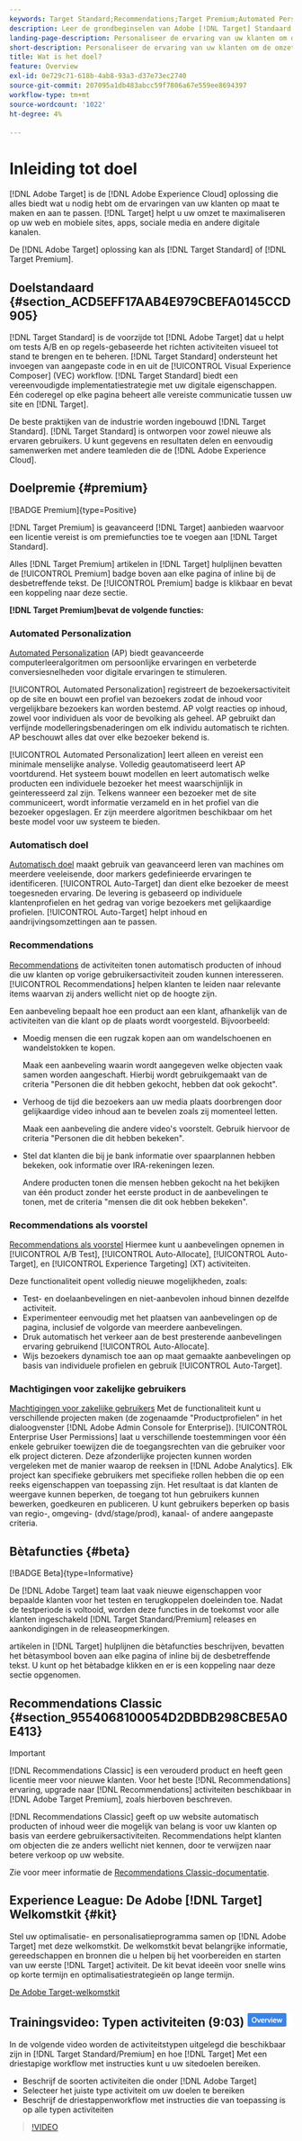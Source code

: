 ```yaml
---
keywords: Target Standard;Recommendations;Target Premium;Automated Personalization;auto-target;auto target;permissions;wat is adobe target;
description: Leer de grondbeginselen van Adobe [!DNL Target] Standaard en Adobe [!DNL Target] Premium. [!DNL Target] Premium bevat geavanceerde functies die niet beschikbaar zijn in het standaardproduct.
landing-page-description: Personaliseer de ervaring van uw klanten om de omzet te maximaliseren op uw websites en mobiele sites, apps, sociale media en andere digitale kanalen.
short-description: Personaliseer de ervaring van uw klanten om de omzet te maximaliseren op uw websites en mobiele sites, apps, sociale media en andere digitale kanalen.
title: Wat is het doel?
feature: Overview
exl-id: 0e729c71-618b-4ab8-93a3-d37e73ec2740
source-git-commit: 207095a1db483abcc59f7806a67e559ee8694397
workflow-type: tm+mt
source-wordcount: '1022'
ht-degree: 4%

---
```


# Inleiding tot doel

[!DNL Adobe Target] is de [!DNL Adobe Experience Cloud] oplossing die alles biedt wat u nodig hebt om de ervaringen van uw klanten op maat te maken en aan te passen. [!DNL Target] helpt u uw omzet te maximaliseren op uw web en mobiele sites, apps, sociale media en andere digitale kanalen.

De [!DNL Adobe Target] oplossing kan als [!DNL Target Standard] of [!DNL Target Premium].

## Doelstandaard {#section_ACD5EFF17AAB4E979CBEFA0145CCD905}

[!DNL Target Standard] is de voorzijde tot [!DNL Adobe Target] dat u helpt om tests A/B en op regels-gebaseerde het richten activiteiten visueel tot stand te brengen en te beheren. [!DNL Target Standard] ondersteunt het invoegen van aangepaste code in en uit de [!UICONTROL Visual Experience Composer] (VEC) workflow. [!DNL Target Standard] biedt een vereenvoudigde implementatiestrategie met uw digitale eigenschappen. Eén coderegel op elke pagina beheert alle vereiste communicatie tussen uw site en [!DNL Target].

De beste praktijken van de industrie worden ingebouwd [!DNL Target Standard]. [!DNL Target Standard] is ontworpen voor zowel nieuwe als ervaren gebruikers. U kunt gegevens en resultaten delen en eenvoudig samenwerken met andere teamleden die de [!DNL Adobe Experience Cloud].

## Doelpremie {#premium}

[!BADGE Premium]{type=Positive}

[!DNL Target Premium] is geavanceerd [!DNL Target] aanbieden waarvoor een licentie vereist is om premiefuncties toe te voegen aan [!DNL Target Standard].

Alles [!DNL Target Premium] artikelen in [!DNL Target] hulplijnen bevatten de [!UICONTROL Premium] badge boven aan elke pagina of inline bij de desbetreffende tekst. De [!UICONTROL Premium] badge is klikbaar en bevat een koppeling naar deze sectie.

**[!DNL Target Premium]bevat de volgende functies:**

### Automated Personalization

[Automated Personalization](/help/main/c-activities/t-automated-personalization/automated-personalization.md#task_8AAF837796D74CF893CA2F88BA1491C9) (AP) biedt geavanceerde computerleeralgoritmen om persoonlijke ervaringen en verbeterde conversiesnelheden voor digitale ervaringen te stimuleren.

[!UICONTROL Automated Personalization] registreert de bezoekersactiviteit op de site en bouwt een profiel van bezoekers zodat de inhoud voor vergelijkbare bezoekers kan worden bestemd. AP volgt reacties op inhoud, zowel voor individuen als voor de bevolking als geheel. AP gebruikt dan verfijnde modelleringsbenaderingen om elk individu automatisch te richten. AP beschouwt alles dat over elke bezoeker bekend is.

[!UICONTROL Automated Personalization] leert alleen en vereist een minimale menselijke analyse. Volledig geautomatiseerd leert AP voortdurend. Het systeem bouwt modellen en leert automatisch welke producten een individuele bezoeker het meest waarschijnlijk in geinteresseerd zal zijn. Telkens wanneer een bezoeker met de site communiceert, wordt informatie verzameld en in het profiel van die bezoeker opgeslagen. Er zijn meerdere algoritmen beschikbaar om het beste model voor uw systeem te bieden.

### Automatisch doel

[Automatisch doel](/help/main/c-activities/auto-target/auto-target-to-optimize.md) maakt gebruik van geavanceerd leren van machines om meerdere veeleisende, door markers gedefinieerde ervaringen te identificeren. [!UICONTROL Auto-Target] dan dient elke bezoeker de meest toegesneden ervaring. De levering is gebaseerd op individuele klantenprofielen en het gedrag van vorige bezoekers met gelijkaardige profielen. [!UICONTROL Auto-Target] helpt inhoud en aandrijvingsomzettingen aan te passen.

### Recommendations

[Recommendations](/help/main/c-recommendations/recommendations.md#concept_7556C8A4543942F2A77B13A29339C0C0) de activiteiten tonen automatisch producten of inhoud die uw klanten op vorige gebruikersactiviteit zouden kunnen interesseren. [!UICONTROL Recommendations] helpen klanten te leiden naar relevante items waarvan zij anders wellicht niet op de hoogte zijn.

Een aanbeveling bepaalt hoe een product aan een klant, afhankelijk van de activiteiten van die klant op de plaats wordt voorgesteld. Bijvoorbeeld:

* Moedig mensen die een rugzak kopen aan om wandelschoenen en wandelstokken te kopen.

   Maak een aanbeveling waarin wordt aangegeven welke objecten vaak samen worden aangeschaft. Hierbij wordt gebruikgemaakt van de criteria &quot;Personen die dit hebben gekocht, hebben dat ook gekocht&quot;.

* Verhoog de tijd die bezoekers aan uw media plaats doorbrengen door gelijkaardige video inhoud aan te bevelen zoals zij momenteel letten.

   Maak een aanbeveling die andere video&#39;s voorstelt. Gebruik hiervoor de criteria &quot;Personen die dit hebben bekeken&quot;.

* Stel dat klanten die bij je bank informatie over spaarplannen hebben bekeken, ook informatie over IRA-rekeningen lezen.

   Andere producten tonen die mensen hebben gekocht na het bekijken van één product zonder het eerste product in de aanbevelingen te tonen, met de criteria &quot;mensen die dit ook hebben bekeken&quot;.

### Recommendations als voorstel

[Recommendations als voorstel](/help/main/c-recommendations/recommendations-as-an-offer.md) Hiermee kunt u aanbevelingen opnemen in [!UICONTROL A/B Test], [!UICONTROL Auto-Allocate], [!UICONTROL Auto-Target], en [!UICONTROL Experience Targeting] (XT) activiteiten.

Deze functionaliteit opent volledig nieuwe mogelijkheden, zoals:

* Test- en doelaanbevelingen en niet-aanbevolen inhoud binnen dezelfde activiteit.
* Experimenteer eenvoudig met het plaatsen van aanbevelingen op de pagina, inclusief de volgorde van meerdere aanbevelingen.
* Druk automatisch het verkeer aan de best presterende aanbevelingen ervaring gebruikend [!UICONTROL Auto-Allocate].
* Wijs bezoekers dynamisch toe aan op maat gemaakte aanbevelingen op basis van individuele profielen en gebruik [!UICONTROL Auto-Target].

### Machtigingen voor zakelijke gebruikers

[Machtigingen voor zakelijke gebruikers](/help/main/administrating-target/c-user-management/property-channel/property-channel.md#concept_E396B16FA2024ADBA27BC056138F9838) Met de functionaliteit kunt u verschillende projecten maken (de zogenaamde &quot;Productprofielen&quot; in het dialoogvenster [!DNL Adobe Admin Console for Enterprise]). [!UICONTROL Enterprise User Permissions] laat u verschillende toestemmingen voor één enkele gebruiker toewijzen die de toegangsrechten van die gebruiker voor elk project dicteren. Deze afzonderlijke projecten kunnen worden vergeleken met de manier waarop de reeksen in [!DNL Adobe Analytics]. Elk project kan specifieke gebruikers met specifieke rollen hebben die op een reeks eigenschappen van toepassing zijn. Het resultaat is dat klanten de weergave kunnen beperken, de toegang tot hun gebruikers kunnen bewerken, goedkeuren en publiceren. U kunt gebruikers beperken op basis van regio-, omgeving- (dvd/stage/prod), kanaal- of andere aangepaste criteria.

## Bètafuncties {#beta}

[!BADGE Beta]{type=Informative}

De [!DNL Adobe Target] team laat vaak nieuwe eigenschappen voor bepaalde klanten voor het testen en terugkoppelen doeleinden toe. Nadat de testperiode is voltooid, worden deze functies in de toekomst voor alle klanten ingeschakeld [!DNL Target Standard/Premium] releases en aankondigingen in de releaseopmerkingen.

artikelen in [!DNL Target] hulplijnen die bètafuncties beschrijven, bevatten het bètasymbool boven aan elke pagina of inline bij de desbetreffende tekst. U kunt op het bètabadge klikken en er is een koppeling naar deze sectie opgenomen.

## Recommendations Classic {#section_9554068100054D2DBDB298CBE5A0E413}

>[!IMPORTANT]
>
>[!DNL Recommendations Classic] is een verouderd product en heeft geen licentie meer voor nieuwe klanten. Voor het beste [!DNL Recommendations] ervaring, upgrade naar [!DNL Recommendations] activiteiten beschikbaar in [!DNL Adobe Target Premium], zoals hierboven beschreven.

[!DNL Recommendations Classic] geeft op uw website automatisch producten of inhoud weer die mogelijk van belang is voor uw klanten op basis van eerdere gebruikersactiviteiten. Recommendations helpt klanten om objecten die ze anders wellicht niet kennen, door te verwijzen naar betere verkoop op uw website.

Zie voor meer informatie de [Recommendations Classic-documentatie](/help/main/assets/adobe-recommendations-classic.pdf).

## Experience League: De Adobe [!DNL Target] Welkomstkit {#kit}

Stel uw optimalisatie- en personalisatieprogramma samen op [!DNL Adobe Target] met deze welkomstkit. De welkomstkit bevat belangrijke informatie, gereedschappen en bronnen die u helpen bij het voorbereiden en starten van uw eerste [!DNL Target] activiteit. De kit bevat ideeën voor snelle wins op korte termijn en optimalisatiestrategieën op lange termijn.

[De Adobe Target-welkomstkit](https://expleague.azureedge.net/pdf/Adobe-Target-Welcome-Kit.pdf)

## Trainingsvideo: Typen activiteiten (9:03) ![Overzicht badge](/help/main/assets/overview.png)

In de volgende video worden de activiteitstypen uitgelegd die beschikbaar zijn in [!DNL Target Standard/Premium] en hoe [!DNL Target] Met een driestapige workflow met instructies kunt u uw sitedoelen bereiken.

* Beschrijf de soorten activiteiten die onder [!DNL Adobe Target]
* Selecteer het juiste type activiteit om uw doelen te bereiken
* Beschrijf de driestappenworkflow met instructies die van toepassing is op alle typen activiteiten

>[!VIDEO](https://video.tv.adobe.com/v/17386)
